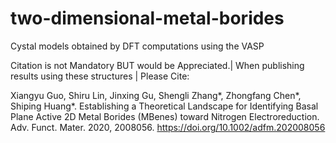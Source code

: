# two-dimensional-metal-borides
Cystal models obtained by DFT computations using the VASP

Citation is not Mandatory BUT would be Appreciated.|
When publishing results using these structures | Please Cite: 

Xiangyu Guo, Shiru Lin, Jinxing Gu, Shengli Zhang*, Zhongfang Chen*, Shiping Huang*. Establishing a Theoretical Landscape for Identifying Basal Plane Active 2D Metal Borides (MBenes) toward Nitrogen Electroreduction. Adv. Funct. Mater. 2020, 2008056. 
https://doi.org/10.1002/adfm.202008056
